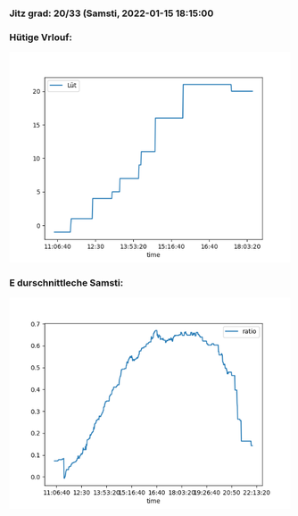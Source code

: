### Jitz grad: 20/33 (Samsti, 2022-01-15 18:15:00

### Hütige Vrlouf:
![Graph](Today.png)

### E durschnittleche Samsti:
![Graph](Samsti.png)